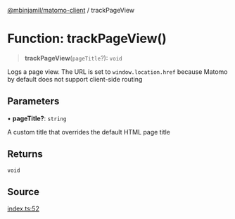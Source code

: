 [@mbinjamil/matomo-client](../README.md) / trackPageView

# Function: trackPageView()

> **trackPageView**(`pageTitle`?): `void`

Logs a page view. The URL is set to `window.location.href` because Matomo
by default does not support client-side routing

## Parameters

• **pageTitle?**: `string`

A custom title that overrides the default HTML page title

## Returns

`void`

## Source

[index.ts:52](https://github.com/binjamil/matomo-client/blob/0aa0d3c26d26b54fc742897faa51e4fa42a1e734/src/index.ts#L52)
